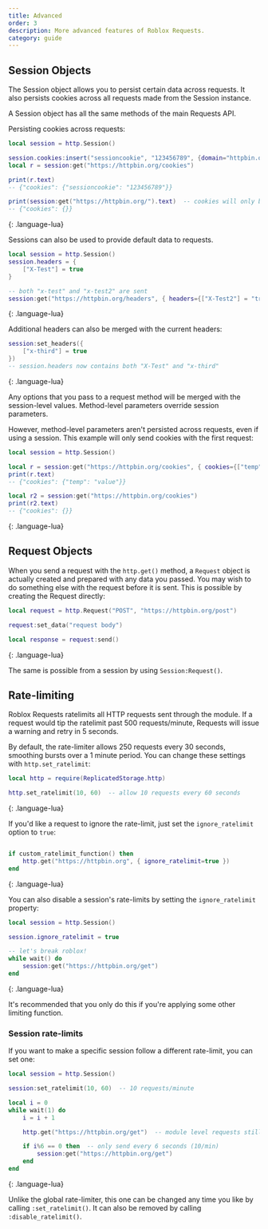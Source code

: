 ```yaml
---
title: Advanced
order: 3
description: More advanced features of Roblox Requests.
category: guide
---
```


## Session Objects

The Session object allows you to persist certain data across requests.
It also persists cookies across all requests made from the Session instance.

A Session object has all the same methods of the main Requests API.

Persisting cookies across requests:
~~~ lua
local session = http.Session()

session.cookies:insert("sessioncookie", "123456789", {domain="httpbin.org", path="/cookies"})  -- add new cookie to httpbin.org/cookies
local r = session:get("https://httpbin.org/cookies")

print(r.text)
-- {"cookies": {"sessioncookie": "123456789"}}

print(session:get("https://httpbin.org/").text)  -- cookies will only be sent to their set path
-- {"cookies": {}}

~~~
{: .language-lua}

Sessions can also be used to provide default data to requests.

~~~ lua
local session = http.Session()
session.headers = {
    ["X-Test"] = true
}

-- both "x-test" and "x-test2" are sent
session:get("https://httpbin.org/headers", { headers={["X-Test2"] = "true"} })
~~~
{: .language-lua}

Additional headers can also be merged with the current headers:

~~~ lua
session:set_headers({
    ["x-third"] = true
})  
-- session.headers now contains both "X-Test" and "x-third"
~~~
{: .language-lua}

Any options that you pass to a request method will be merged with the session-level values.
Method-level parameters override session parameters.

However, method-level parameters aren't persisted across requests, even if
using a session. This example will only send cookies with the first request:

~~~ lua
local session = http.Session()

local r = session:get("https://httpbin.org/cookies", { cookies={["temp"] = "value"} })
print(r.text)
-- {"cookies": {"temp": "value"}}

local r2 = session:get("https://httpbin.org/cookies")
print(r2.text)
-- {"cookies": {}}
~~~
{: .language-lua}

## Request Objects

When you send a request with the `http.get()` method, a `Request` object is actually created and
prepared with any data you passed. You may wish to do something else
with the request before it is sent. This is possible by creating the Request directly:

~~~ lua
local request = http.Request("POST", "https://httpbin.org/post")

request:set_data("request body")

local response = request:send()
~~~
{: .language-lua}

The same is possible from a session by using `Session:Request()`.

## Rate-limiting

Roblox Requests ratelimits all HTTP requests sent through the module. If a request would tip the ratelimit past 500
requests/minute, Requests will issue a warning and retry in 5 seconds.

By default, the rate-limiter allows 250 requests every 30 seconds, smoothing bursts over a 1 minute period.
You can change these settings with `http.set_ratelimit`:

~~~ lua
local http = require(ReplicatedStorage.http)

http.set_ratelimit(10, 60)  -- allow 10 requests every 60 seconds
~~~
{: .language-lua}

If you'd like a request to ignore the rate-limit, just set the `ignore_ratelimit` option to `true`:

~~~ lua

if custom_ratelimit_function() then
    http.get("https://httpbin.org", { ignore_ratelimit=true })
end
~~~
{: .language-lua}

You can also disable a session's rate-limits by setting the `ignore_ratelimit` property:

~~~ lua
local session = http.Session()

session.ignore_ratelimit = true

-- let's break roblox!
while wait() do
    session:get("https://httpbin.org/get")
end
~~~
{: .language-lua}

It's recommended that you only do this if you're applying some other limiting function.

### Session rate-limits

If you want to make a specific session follow a different rate-limit, you can set one:

~~~ lua
local session = http.Session()

session:set_ratelimit(10, 60)  -- 10 requests/minute

local i = 0
while wait(1) do
    i = i + 1

    http.get("https://httpbin.org/get")  -- module level requests still follow normal rate-limit

    if i%6 == 0 then  -- only send every 6 seconds (10/min)
        session:get("https://httpbin.org/get")
    end
end
~~~
{: .language-lua}

Unlike the global rate-limiter, this one can be changed any time you like by calling `:set_ratelimit()`.
It can also be removed by calling `:disable_ratelimit()`.

